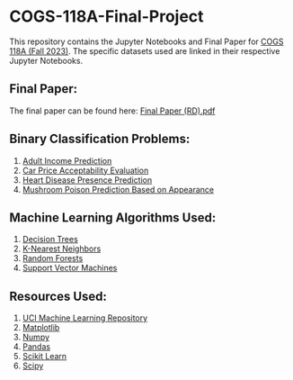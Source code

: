 # COGS-118A-Final-Project

This repository contains the Jupyter Notebooks and Final Paper for [COGS 118A (Fall 2023)](https://sites.google.com/view/ucsdcogs118afall2023/homework-assignments/final-project?authuser=0). The specific datasets used are linked in their respective Jupyter Notebooks. 

## Final Paper:
The final paper can be found here: [Final Paper (RD).pdf](https://github.com/dofutofu88/COGS-118A-Final-Project/blob/main/Final%20Paper%20(RD).pdf)

## Binary Classification Problems:
  1. [Adult Income Prediction](https://github.com/dofutofu88/COGS-118A-Final-Project/blob/main/Adult%20Classification.ipynb)
  2. [Car Price Acceptability Evaluation](https://github.com/dofutofu88/COGS-118A-Final-Project/blob/main/Car%20Evaluation%20Classification.ipynb)
  3. [Heart Disease Presence Prediction](https://github.com/dofutofu88/COGS-118A-Final-Project/blob/main/Heart%20Disease%20Prediction%20Classification.ipynb)
  4. [Mushroom Poison Prediction Based on Appearance](https://github.com/dofutofu88/COGS-118A-Final-Project/blob/main/Mushroom%20Classification.ipynb)

## Machine Learning Algorithms Used:
  1. [Decision Trees](https://scikit-learn.org/stable/modules/generated/sklearn.tree.DecisionTreeClassifier.html)
  2. [K-Nearest Neighbors](https://scikit-learn.org/stable/modules/generated/sklearn.neighbors.KNeighborsClassifier.html)
  3. [Random Forests](https://scikit-learn.org/stable/modules/generated/sklearn.ensemble.RandomForestClassifier.html)
  4. [Support Vector Machines](https://scikit-learn.org/stable/modules/generated/sklearn.svm.SVC.html)

## Resources Used:
  1. [UCI Machine Learning Repository](http://archive.ics.uci.edu/ml/datasets.html)
  2. [Matplotlib](https://matplotlib.org/)
  3. [Numpy](http://www.numpy.org/)
  4. [Pandas](https://pandas.pydata.org/)
  3. [Scikit Learn](https://scikit-learn.org)
  4. [Scipy](https://www.scipy.org/)

